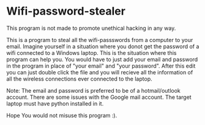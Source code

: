 # Wifi-password-stealer
This program is not made to promote unethical hacking in any way.

This is a program to steal all the wifi-passswords from a computer to your email.
Imagine yourself in a situation where you donot get the password of a wifi connected to a Windows laptop.
This is the situation where this program can help you.
You would have to just add your email and password in the program in place of "your email" and "your password". After this edit you can just double click the file and you will recieve all the information of all the wireless connections ever connected to the laptop.

Note: The email and password is preferred to be of a hotmail/outlook account.
      There are some issues with the Google mail account.
      The target laptop must have python installed in it.

Hope You would not misuse this program :).
